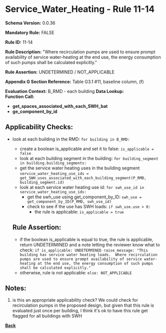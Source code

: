 # Service_Water_Heating - Rule 11-14  
**Schema Version:** 0.0.36  

**Mandatory Rule:** FALSE  

**Rule ID:** 11-14  

**Rule Description:** "Where recirculation pumps are used to ensure prompt availability of service water-heating at the end use, the energy consumption of such pumps shall be calculated explicitly."  

**Rule Assertion:** UNDETERMINED / NOT_APPLICABLE

**Appendix G Section Reference:** Table G3.1 #11, baseline column, (f)

**Evaluation Context:** B_RMD - each building
**Data Lookup:**   
**Function Call:** 
- **get_spaces_associated_with_each_SWH_bat**  
- **ge_component_by_id**  

## Applicability Checks:  
- look at each building in the RMD: `for building in B_RMD:`
    - create a boolean is_applicable and set it to false: `is_applicable = false`
    - look at each building segment in the building: `for building_segment in building.building_segments:`
    - get the service water heating uses in the building segment `service_water_heating_use_ids = get_SWH_uses_associated_with_each_building_segment(P_RMD, building_segment.id)`
    - look at each service water heating use id: `for swh_use_id in service_water_heating_use_ids:`
        - get the swh_use using get_component_by_ID: `swh_use = get_component_by_ID(P_RMD, swh_use_id)`
        - check to see if the use has SWH loads: `if swh_use.use > 0:`
            - the rule is applicable: `is_applicable = true`
      
    
    ## Rule Assertion:
    - if the boolean is_applicable is equal to true, the rule is applicable, return UNDETERMINED and a note letting the reviewer know what to check: `if is_applicable: UNDETERMINED raise_message: "This building has service water heating loads.  Where recirculation pumps are used to ensure prompt availability of service water-heating at the end use, the energy consumption of such pumps shall be calculated explicitly."`
    - otherwise, rule is not applicable: `else: NOT_APPLICABLE`

## Notes:  
1. is this an appropriate applicability check?  We could check for recirculation pumps in the proposed design, but given that this rule is evaluated just once per building, I think it's ok to have this rule get flagged for all buildings with SWH

**[Back](../_toc.md)**
